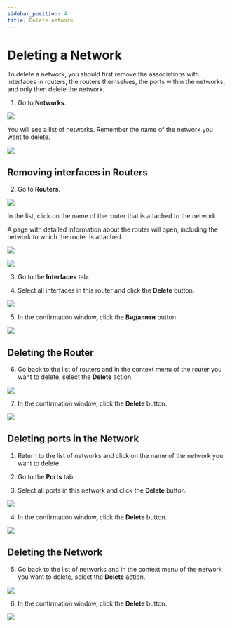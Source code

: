 ```yaml
---
sidebar_position: 4
title: Delete network
---
```


# Deleting a Network

To delete a network, you should first remove the associations with interfaces in routers, the routers themselves, the ports within the networks, and only then delete the network.
1. Go to **Networks**.

![](../img/i-net1.png)

You will see a list of networks. Remember the name of the network you want to delete.

![](../img/i-net12.png)

## Removing interfaces in Routers

2. Go to **Routers**.

![](../img/i-net13.png)

In the list, click on the name of the router that is attached to the network.

A page with detailed information about the router will open, including the network to which the router is attached.

![](../img/i-net22.png)

![](../img/i-net14.png)

3. Go to the **Interfaces** tab.

4. Select all interfaces in this router and click the **Delete** button.

![](../img/i-net15.png)

5. In the confirmation window, click the **Видалити** button.

![](../img/i-net23.png)

## Deleting the Router

6. Go back to the list of routers and in the context menu of the router you want to delete, select the **Delete** action.

![](../img/i-net16.png)

7. In the confirmation window, click the **Delete** button.

![](../img/i-net17.png)

## Deleting ports in the Network

1. Return to the list of networks and click on the name of the network you want to delete.

2. Go to the **Ports** tab. 

3. Select all ports in this network and click the **Delete** button.

![](../img/i-net18.png)

4. In the confirmation window, click the **Delete** button.

![](../img/i-net19.png)

## Deleting the Network

5. Go back to the list of networks and in the context menu of the network you want to delete, select the **Delete** action.

![](../img/i-net20.png)

6. In the confirmation window, click the **Delete** button.

![](../img/i-net21.png)